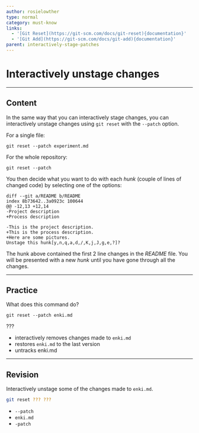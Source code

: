 ```yaml
---
author: rosielowther
type: normal
category: must-know
links:
  - '[Git Reset](https://git-scm.com/docs/git-reset){documentation}'
  - '[Git Add](https://git-scm.com/docs/git-add){documentation}'
parent: interactively-stage-patches
---
```


# Interactively unstage changes


---

## Content

In the same way that you can interactively stage changes, you can interactively unstage changes using `git reset` with the `--patch` option.

For a single file:

```plain-text
git reset --patch experiment.md
```

For the whole repository:

```plain-text
git reset --patch
```

You then decide what you want to do with each *hunk* (couple of lines of changed code) by selecting one of the options:

```plain-text
diff --git a/README b/README
index 8b73642..3a0923c 100644
@@ -12,13 +12,14
-Project description
+Process description

-This is the project description.
+This is the process description.
+Here are some pictures.
Unstage this hunk[y,n,q,a,d,/,K,j,J,g,e,?]?
```

The hunk above contained the first 2 line changes in the *README* file. You will be presented with a new *hunk* until you have gone through all the changes.


---

## Practice

What does this command do?

```plain-text
git reset --patch enki.md
```

???

- interactively removes changes made to `enki.md`
- restores `enki.md` to the last version
- untracks enki.md


---

## Revision

Interactively unstage some of the changes made to `enki.md`.

```bash
git reset ??? ???
```

- `--patch`
- `enki.md`
- `-patch`
 
